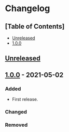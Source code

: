 # Changelog

## [Table of Contents]
- [Unreleased](#unreleased)
- [1.0.0](#100---2021-05-02)

## [Unreleased][]

## [1.0.0] - 2021-05-02
### Added
- First release.

### Changed

### Removed

[Unreleased]: https://github.com/regorxxx/Music-Graph/compare/v1.0.0...HEAD
[1.0.0]: https://github.com/regorxxx/Music-Graph/compare/9df4560...v1.0.0
